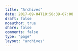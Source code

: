 ```yaml
---
title: "Archives"
date: 2017-09-04T10:56:39-07:00
draft: false
noauthor: true
share: false
comments: false 
type: "page"
layout: "archives"
---
```


